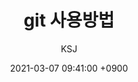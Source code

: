 ---
layout: post
title:  "git 사용방법"
summary: git 기본
author: KSJ
date: '2021-03-07 09:41:00 +0900'
category: git
---